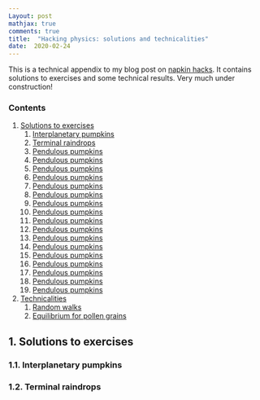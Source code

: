 ```yaml
---
Layout: post
mathjax: true
comments: true
title:  "Hacking physics: solutions and technicalities"
date:  2020-02-24
---
```


This is a technical appendix to my blog post on
[napkin hacks](https://hapax.github.io/physics/teaching/hacks/napkin-hacks/). It
contains solutions to exercises and some technical results.
Very much under construction!

### Contents

1. <a href="#sec-1">Solutions to exercises</a>
   1. <a href="#sec-1-1">Interplanetary pumpkins</a>
   2. <a href="#sec-1-2">Terminal raindrops</a>
   3. <a href="#sec-1-3">Pendulous pumpkins</a>
   4. <a href="#sec-1-4">Pendulous pumpkins</a>
   5. <a href="#sec-1-5">Pendulous pumpkins</a>
   6. <a href="#sec-1-6">Pendulous pumpkins</a>
   7. <a href="#sec-1-7">Pendulous pumpkins</a>
   8. <a href="#sec-1-8">Pendulous pumpkins</a>
   9. <a href="#sec-1-9">Pendulous pumpkins</a>
   10. <a href="#sec-1-10">Pendulous pumpkins</a>
   11. <a href="#sec-1-11">Pendulous pumpkins</a>
   12. <a href="#sec-1-12">Pendulous pumpkins</a>
   13. <a href="#sec-1-13">Pendulous pumpkins</a>
   14. <a href="#sec-1-14">Pendulous pumpkins</a>
   15. <a href="#sec-1-15">Pendulous pumpkins</a>
   16. <a href="#sec-1-16">Pendulous pumpkins</a>
   17. <a href="#sec-1-17">Pendulous pumpkins</a>
   18. <a href="#sec-1-18">Pendulous pumpkins</a>
   19. <a href="#sec-1-19">Pendulous pumpkins</a>
2. <a href="#sec-2">Technicalities</a>
   1. <a href="#sec-2-1">Random walks</a>
   2. <a href="#sec-2-2">Equilibrium for pollen grains</a>

## 1. Solutions to exercises <a id="sec-1" name="sec-1"></a>

### 1.1. Interplanetary pumpkins <a id="sec-1-1" name="sec-1-1"></a>

### 1.2. Terminal raindrops <a id="sec-1-2" name="sec-1-2"></a>
